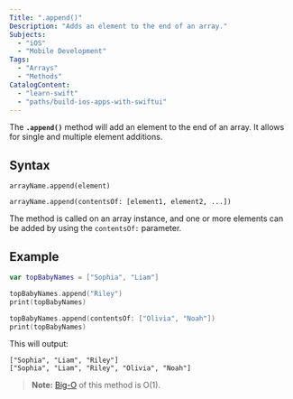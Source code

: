 ```yaml
---
Title: ".append()"
Description: "Adds an element to the end of an array."
Subjects:
  - "iOS"
  - "Mobile Development"
Tags:
  - "Arrays"
  - "Methods"
CatalogContent:
  - "learn-swift"
  - "paths/build-ios-apps-with-swiftui"
---
```


The **`.append()`** method will add an element to the end of an array. It allows for single and multiple element additions.

## Syntax

```pseudo
arrayName.append(element)

arrayName.append(contentsOf: [element1, element2, ...])
```

The method is called on an array instance, and one or more elements can be added by using the `contentsOf:` parameter.

## Example

```swift
var topBabyNames = ["Sophia", "Liam"]

topBabyNames.append("Riley")
print(topBabyNames)

topBabyNames.append(contentsOf: ["Olivia", "Noah"])
print(topBabyNames)
```

This will output:

```shell
["Sophia", "Liam", "Riley"]
["Sophia", "Liam", "Riley", "Olivia", "Noah"]
```

> **Note:** [Big-O](https://www.codecademy.com/resources/docs/general/big-o-notation) of this method is O(1).
